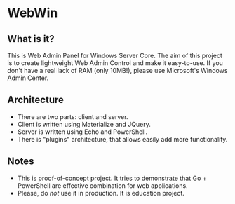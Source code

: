 # WebWin

## What is it?

This is Web Admin Panel for Windows Server Core.
The aim of this project is to create lightweight Web Admin Control and make it easy-to-use.
If you don't have a real lack of RAM (only 10MB!), please use Microsoft's Windows Admin Center.

## Architecture

* There are two parts: client and server.
* Client is written using Materialize and JQuery.
* Server is written using Echo and PowerShell.
* There is "plugins" architecture, that allows easily add more functionality.

## Notes

* This is proof-of-concept project. It tries to demonstrate that Go + PowerShell are effective combination for web applications.
* Please, do _not_ use it in production. It is education project.
